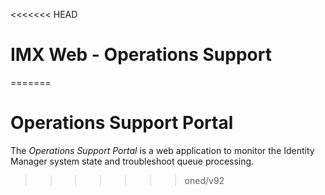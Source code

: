 <<<<<<< HEAD
# IMX Web - Operations Support
=======
# Operations Support Portal

The _Operations Support Portal_ is a web application to monitor the Identity Manager system state and troubleshoot queue processing.

>>>>>>> oned/v92

